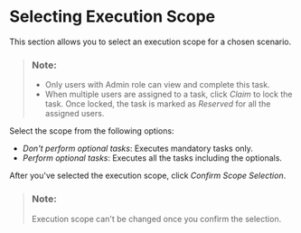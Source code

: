 <!-- loio444db936d1c8492492d01590a5348f6f -->

# Selecting Execution Scope

This section allows you to select an execution scope for a chosen scenario.

> ### Note:  
> -   Only users with Admin role can view and complete this task.
> -   When multiple users are assigned to a task, click *Claim* to lock the task. Once locked, the task is marked as *Reserved* for all the assigned users.

Select the scope from the following options:

-   *Don't perform optional tasks*: Executes mandatory tasks only.
-   *Perform optional tasks*: Executes all the tasks including the optionals.

After you've selected the execution scope, click *Confirm Scope Selection*.

> ### Note:  
> Execution scope can't be changed once you confirm the selection.

